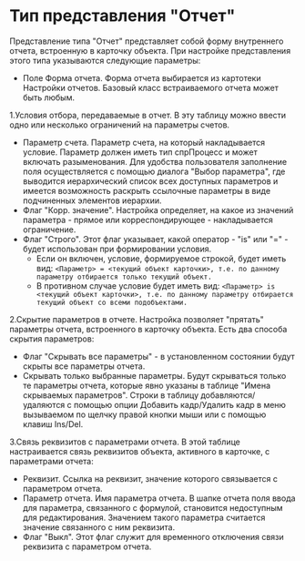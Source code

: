 ﻿# Тип представления "Отчет"

Представление типа "Отчет" представляет собой форму внутреннего отчета, встроенную в карточку объекта. 
При настройке представления этого типа указываются следующие параметры: 
* Поле Форма отчета. Форма отчета выбирается из картотеки Настройки отчетов. Базовый класс встраиваемого отчета может быть любым. 

1.Условия отбора, передаваемые в отчет. В эту таблицу можно ввести одно или несколько ограничений на параметры счетов.
* Параметр счета. Параметр счета, на который накладывается условие. Параметр должен иметь тип спрПроцесс и может включать разыменования. Для удобства пользователя заполнение поля осуществляется с помощью диалога "Выбор параметра", где выводится иерархический список всех доступных параметров и имеется возможность раскрыть ссылочные параметры в виде подчиненных элементов иерархии. 
* Флаг "Корр. значение". Настройка определяет, на какое из значений параметра - прямое или корреспондирующее - накладывается ограничение. 
* Флаг "Строго". Этот флаг указывает, какой оператор - "is" или "=" - будет использован при формировании условия. 
    * Если он включен, условие, формируемое строкой, будет иметь вид:
`` <Параметр> = <текущий объект карточки>, т.е. по данному параметру отбирается только текущий объект.     ``
    * В противном случае условие будет иметь вид:
``<Параметр> is <текущий объект карточки>, т.е. по данному параметру отбирается текущий объект со всеми подобъектами. ``

2.Скрытие параметров в отчете. Настройка позволяет "прятать" параметры отчета, встроенного в карточку объекта. Есть два способа скрытия параметров: 
* Флаг "Скрывать все параметры" - в установленном состоянии будут скрыты все параметры отчета. 
* Скрывать только выбранные параметры. Будут скрываться только те параметры отчета, которые явно указаны в таблице "Имена скрываемых параметров". 
Строки в таблицу  добавляются/удаляются с помощью опции Добавить кадр/Удалить кадр в меню вызываемом по щелчку правой кнопки мыши или с помощью клавиш Ins/Del.

3.Связь реквизитов с параметрами отчета. В этой таблице настраивается связь реквизитов объекта, активного в карточке, с параметрами отчета:
 
* Реквизит. Ссылка на реквизит, значение которого связывается с параметром отчета. 
* Параметр отчета. Имя параметра отчета. В шапке отчета поля ввода для параметра, связанного с формулой, становится недоступным для редактирования. Значением такого параметра считается значение связанного с ним реквизита. 
* Флаг "Выкл". Этот флаг служит для временного отключения связи реквизита с параметром отчета. 
